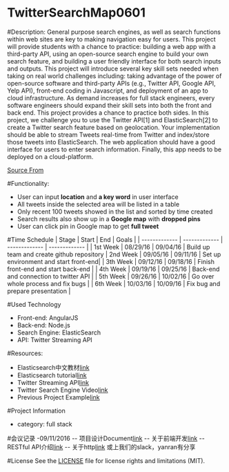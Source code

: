 # TwitterSearchMap0601

#Description:
General purpose search engines, as well as search functions within web sites are key to making navigation easy for users. This project will provide students with a chance to practice: building a web app with a third-party API, using an open-source search engine to build your own search feature, and building a user friendly interface for both search inputs and outputs.
This project will introduce several key skill sets needed when taking on real world challenges including: taking advantage of the power of open-source software and third-party APIs (e.g., Twitter API, Google API, Yelp API), front-end coding in Javascript, and deployment of an app to cloud infrastructure. As demand increases for full stack engineers, every software engineers should expand their skill sets into both the front and back end. This project provides a chance to practice both sides.
In this project, we challenge you to use the Twitter API[1] and ElasticSearch[2] to create a Twitter search feature based on geolocation. Your implementation should be able to stream Tweets real-time from Twitter and index/store those tweets into ElasticSearch. The web application should have a good interface for users to enter search information. Finally, this app needs to be deployed on a cloud-platform.

[Source From](https://www.bittiger.io/microproject/PfjuwSHuGjQJpsF6h)

#Functionality:
- User can input **location** and **a key word** in user interface
- All tweets inside the selected area will be listed in a table
- Only recent 100 tweets showed in the list and sorted by time created
- Search results also show up in a **Google map** with **dropped pins**
- User can click pin in Google map to get **full tweet**


#Time Schedule
| Stage | Start  | End | Goals |
| ------------- | ------------- | ------------- | ------------- |
| 1st Week | 08/29/16  | 09/04/16 | Build up team and create github repository
| 2nd Week | 09/05/16  | 09/11/16 | Set up environment and start front-end|
| 3th Week | 09/12/16  | 09/18/16  | Finish front-end and start back-end |
| 4th Week | 09/19/16  | 09/25/16 | Back-end and connection to twitter API  |
| 5th Week | 09/26/16  | 10/02/16 | Go over whole process and fix bugs |
| 6th Week | 10/03/16  | 10/09/16 | Fix bug and prepare presentation |

#Used Technology
- Front-end: AngularJS
- Back-end: Node.js
- Search Engine: ElasticSearch
- API: Twitter Streaming API

#Resources:
- Elasticsearch中文教材[link](http://es.xiaoleilu.com/010_Intro/00_README.html)
- Elasticsearch tutorial[link](http://joelabrahamsson.com/elasticsearch-101/)
- Twitter Streaming API[link](https://dev.twitter.com/streaming/overview)
- Twitter Search Engine Video[link](https://www.bittiger.io/classpage/CXF82bcv52sn3osEa)
- Previous Project Example[link](https://github.com/BitTigerInst/ElasticSearch)

#Project Information
- category: full stack

#会议记录
-09/11/2016
-- 项目设计Document[link](https://docs.google.com/document/d/1T9iq92_rfjaOUy3k12jiGXMbmwLh-Udvub59ASkGh6Y/edit)
-- 关于前端开发[link](http://www.1point3acres.com/bbs/thread-104335-1-1.html)
-- RESTful API介绍[link](https://www.zhihu.com/question/28557115)
-- 关于http[link](http://download.csdn.net/detail/u013998657/9418970) 或上我们的slack，yanran有分享

#License
See the [LICENSE](https://opensource.org/licenses/MIT) file for license rights and limitations (MIT).
